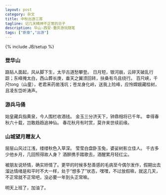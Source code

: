 ```yaml
---
layout: post
category: 杂文
title: 中秋出游三首
tagline: 记几天精神不正常的日子
description: 华山-西安-重庆游玩随笔
tags: ["断章","出游"]
---
```

{% include JB/setup %}

### 登华山
路贴人面起，风从脚下生，太华古道愁攀登。
日月短，银河崩，云碎天破乱行踪；东峰掩太白，西山葬长庚，垂天之翼须回转，扶桑有鸟且绕行。
百尺峡，千尺tong（山童），老君釆药凿浅坑；苍龙身化岭，送我上险峰，应怜嫦娥藏桂树，且凌东岱听涛声。

### 游兵马俑
始皇藏兵指黄泉，今人围栏收酒钱。
金玉三分济天下，钟鼎相将已千年。
幸得春秋六十载，岂敢趋趋追神仙。
春花秋月有时赏，莫许来世续前缘。


### 山城望月赠友人
层层山风过江浅，缕缕秋色入草深。
莹莹白盘卧玉兔，婆娑树影立佳人。
千古多少他乡月，几回照得故人身？
酒醉携手踏歌去，酒醒累月轻红尘。


被朋友说矫情，确实矫情了。更早的时候多愁善感的毛病至今偶尔发作，假期出去溜达情绪是和平时不大一样，处于“想多了”状态，嘿嘿，不过放假嘛，就这几天，不正常就不正常吧，没必要一年到头正常嘛。

明天上班了，加油了。
